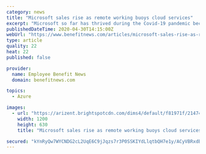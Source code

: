 ```yaml
---
category: news
title: "Microsoft sales rise as remote working buoys cloud services"
excerpt: "Microsoft so far has thrived during the Covid-19 pandemic because of its focus on cloud offerings, like Office productivity tools, Azure services and subscription programs that are less vulnerable to spending slumps."
publishedDateTime: 2020-04-30T14:15:00Z
webUrl: "https://www.benefitnews.com/articles/microsoft-sales-rise-as-remote-working-buoys-cloud-services"
type: article
quality: 22
heat: 22
published: false

provider:
  name: Employee Benefit News
  domain: benefitnews.com

topics:
  - Azure

images:
  - url: "https://arizent.brightspotcdn.com/dims4/default/f81971f/2147483647/strip/true/crop/4000x2100+0+284/resize/1200x630!/quality/90/?url=https%3A%2F%2Farizent.brightspotcdn.com%2F19%2F0d%2Fd64fb71f4b8da9c9945463d4b153%2Fmicrosoft.Bloomberg.jpg"
    width: 1200
    height: 630
    title: "Microsoft sales rise as remote working buoys cloud services"

secured: "kYnRyQw7WYCNDG2cL2UqE6C9jJqzs7r3P0SSKIYdLlqtbQH7e1y/ACyVBRxdBJP7FfFcl76qfZZ/O4YXssIFolD9fnV5cJxZBZNedce5H28J3TFRaSg0x3ydjhTVQdpemkqyQJMaTnrp7Bx5ifY5hkBjxzEeYjnIJCFnXHt1ouN2zh8wN8cGSlZ3jFmEaqQ9UDiNu1wuh6PQ/kiaSN7ZolNw+67VGTMVpLZf8kMx5olULlkhptG3Cz3CaZDpFmP16fGZbELsxkpi8/48YqYXOaPYd9VaIwi5FbU9BU/pTCNTAlbQCmnrfPbRBsZrx90TPjNO4POhdYa7LFr2Y8O4zCUTH2GptKXZUVu3BFRjV9WWbcL2HrTVnemJMKT3GOggxK9w+AzMQ/jdkr44+r7jlsxwinIZtttva34HiKkuWFhgpeAiOP+UyRkpyeoZXX+/M7Jn36kyOT6ielBmUUnbKbesVkOWKJOvQjFBw75LFqQ=;vkrh/c4zyHAxQMAGltioZw=="
---
```


